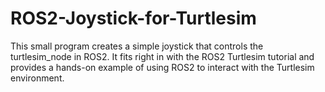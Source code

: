 # ROS2-Joystick-for-Turtlesim
This small program creates a simple joystick that controls the turtlesim_node in ROS2. It fits right in with the ROS2 Turtlesim tutorial and provides a hands-on example of using ROS2 to interact with the Turtlesim environment.
